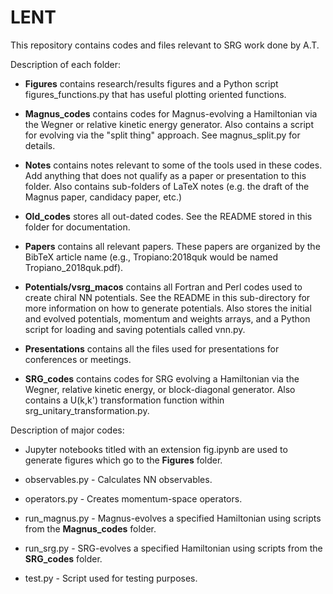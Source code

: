# LENT

This repository contains codes and files relevant to SRG work done by A.T.


Description of each folder:

* __Figures__ contains research/results figures and a Python script figures_functions.py that has useful plotting oriented functions.

* __Magnus_codes__ contains codes for Magnus-evolving a Hamiltonian via the Wegner or relative kinetic energy generator. Also contains a script for evolving via the "split thing" approach. See magnus_split.py for details.

* __Notes__ contains notes relevant to some of the tools used in these codes. Add anything that does not qualify as a paper or presentation to this folder. Also contains sub-folders of LaTeX notes (e.g. the draft of the Magnus paper, candidacy paper, etc.)

* __Old_codes__ stores all out-dated codes. See the README stored in this folder for documentation.

* __Papers__ contains all relevant papers. These papers are organized by the BibTeX article name (e.g., Tropiano:2018quk would be named Tropiano_2018quk.pdf). 

* __Potentials/vsrg_macos__ contains all Fortran and Perl codes used to create chiral NN potentials. See the README in this sub-directory for more information on how to generate potentials. Also stores the initial and evolved potentials, momentum and weights arrays, and a Python script for loading and saving potentials called vnn.py. 

* __Presentations__ contains all the files used for presentations for conferences or meetings.

* __SRG_codes__ contains codes for SRG evolving a Hamiltonian via the Wegner, relative kinetic energy, or block-diagonal generator. Also contains a U(k,k') transformation function within srg_unitary_transformation.py.


Description of major codes:

* Jupyter notebooks titled with an extension fig.ipynb are used to generate figures which go to the __Figures__ folder.

* observables.py - Calculates NN observables.

* operators.py - Creates momentum-space operators.

* run_magnus.py - Magnus-evolves a specified Hamiltonian using scripts from the __Magnus_codes__ folder.

* run_srg.py - SRG-evolves a specified Hamiltonian using scripts from the __SRG_codes__ folder.

* test.py - Script used for testing purposes.
